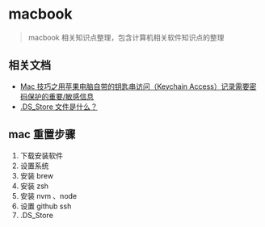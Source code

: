 # macbook

> macbook 相关知识点整理，包含计算机相关软件知识点的整理

## 相关文档

- [Mac 技巧之用苹果电脑自带的钥匙串访问（Keychain Access）记录需要密码保护的重要/敏感信息](http://www.mac52ipod.cn/post/mac-keychain-access-password-protected-inportant-info.php)
- [.DS_Store 文件是什么？](https://www.zhihu.com/question/20345704)

## mac 重置步骤

1.  下载安装软件
2.  设置系统
3.  安装 brew
4.  安装 zsh
5.  安装 nvm 、node
6.  设置 github ssh
7.  .DS_Store
